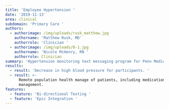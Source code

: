 ```yaml
---
title: 'Employee Hypertension '
date: '2019-11-13'
area: clinical
subdomain: 'Primary Care '
authors:
  - authorimage: /img/uploads/rusk_matthew.jpg
    authorname: 'Matthew Rusk, MD'
    authorrole: 'Clinician '
  - authorimage: /img/uploads/0-1.jpg
    authorname: 'Nicole McHenry, RN '
    authorrole: Clinician
summary: 'Hypertension monitoring text messaging program for Penn Medicine employees. '
results:
  - result: 'Decrease in high blood pressure for participants. '
  - result: >-
      Remote population health manage of patients, including medication
      management.
features:
  - feature: 'Bi-directional Texting '
  - feature: 'Epic Integration '
---
```


